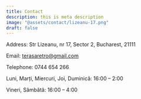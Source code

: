```yaml
---
title: Contact
description: this is meta description
image: "@assets/contact/lizeanu-17.png"
draft: false
---
```


Address: Str Lizeanu, nr 17, Sector 2, Bucharest, 21111

Email: terasaretro@gmail.com

Telephone: 0744 654 266

Luni, Marți, Miercuri, Joi, Duminică: 16:00 – 2:00

Vineri, Sâmbătă: 16:00 – 4:00
